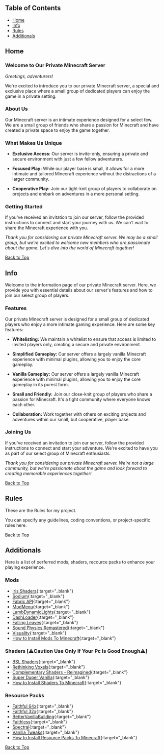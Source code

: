 <!-- Create a GitHub Pages README -->

## Table of Contents
- [Home](#home)
- [Info](#info)
- [Rules](#rules)
- [Additionals](#additionals)

<div id="home"></div>

## Home

### Welcome to Our Private Minecraft Server

*Greetings, adventurers!*

We're excited to introduce you to our private Minecraft server, a special and exclusive place where a small group of dedicated players can enjoy the game in a private setting.

### About Us
Our Minecraft server is an intimate experience designed for a select few. We are a small group of friends who share a passion for Minecraft and have created a private space to enjoy the game together.

### What Makes Us Unique
- **Exclusive Access:** Our server is invite-only, ensuring a private and secure environment with just a few fellow adventurers.

- **Focused Play:** While our player base is small, it allows for a more intimate and tailored Minecraft experience without the distractions of a larger community.

- **Cooperative Play:** Join our tight-knit group of players to collaborate on projects and embark on adventures in a more personal setting.

### Getting Started
If you've received an invitation to join our server, follow the provided instructions to connect and start your journey with us. We can't wait to share the Minecraft experience with you.

*Thank you for considering our private Minecraft server. We may be a small group, but we're excited to welcome new members who are passionate about the game. Let's dive into the world of Minecraft together!*


[Back to Top](#table-of-contents)

<div id="info"></div>

## Info
Welcome to the information page of our private Minecraft server. Here, we provide you with essential details about our server's features and how to join our select group of players.

### Features
Our private Minecraft server is designed for a small group of dedicated players who enjoy a more intimate gaming experience. Here are some key features:

- **Whitelisting:** We maintain a whitelist to ensure that access is limited to invited players only, creating a secure and private environment.

- **Simplified Gameplay:** Our server offers a largely vanilla Minecraft experience with minimal plugins, allowing you to enjoy the core gameplay.

- **Vanilla Gameplay:** Our server offers a largely vanilla Minecraft experience with minimal plugins, allowing you to enjoy the core gameplay in its purest form.

- **Small and Friendly:** Join our close-knit group of players who share a passion for Minecraft. It's a tight community where everyone knows each other.

- **Collaboration:** Work together with others on exciting projects and adventures within our small, but cooperative, player base.

### Joining Us
If you've received an invitation to join our server, follow the provided instructions to connect and start your adventure. We're excited to have you as part of our select group of Minecraft enthusiasts.

*Thank you for considering our private Minecraft server. We're not a large community, but we're passionate about the game and look forward to creating memorable experiences together!*

[Back to Top](#table-of-contents)

<div id="rules"></div>

## Rules
These are the Rules for my project.

You can specify any guidelines, coding conventions, or project-specific rules here.

[Back to Top](#table-of-contents)

<div id="additionals"></div>

## Additionals
Here is a list of perferred mods, shaders, recource packs to enhance your playing experience.

### Mods
- [Iris Shaders](https://modrinth.com/mod/iris){:target="_blank"}
- [Sodium](https://modrinth.com/mod/sodium){:target="_blank"}
- [Fabric API](https://modrinth.com/mod/fabric-api){:target="_blank"}
- [ModMenu](https://modrinth.com/mod/modmenu){:target="_blank"}
- [LambDynamicLights](https://modrinth.com/mod/lambdynamiclights){:target="_blank"}
- [DashLoader](https://modrinth.com/mod/dashloader){:target="_blank"}
- [Falling Leaves](https://modrinth.com/mod/fallingleaves){:target="_blank"}
- [Sound Physics Remastered](https://modrinth.com/mod/sound-physics-remastered){:target="_blank"}
- [Visuality](https://modrinth.com/mod/visuality){:target="_blank"}
- [How to Install Mods To Minecraft](https://www.youtube.com/watch?v=RLteMhIob_k){:target="_blank"}

### Shaders [⚠️Caution Use Only If Your Pc Is Good Enough⚠️]
- [BSL Shaders](https://modrinth.com/shader/bsl-shaders){:target="_blank"}
- [Rethinking Voxels](https://modrinth.com/shader/rethinking-voxels){:target="_blank"}
- [Complementary Shaders - Reimagined](https://modrinth.com/shader/complementary-reimagined){:target="_blank"}
- [Super Duper Vanilla](https://modrinth.com/shader/super-duper-vanilla){:target="_blank"}
- [How to Install Shaders To Minecraft](https://www.youtube.com/watch?v=Hw9QeeTFkEI){:target="_blank"}

### Resource Packs
- [Faithful 64x](https://modrinth.com/resourcepack/faithful-64x){:target="_blank"}
- [Faithful 32x](https://modrinth.com/resourcepack/faithful-32x){:target="_blank"}
- [BetterVanillaBuilding](https://modrinth.com/resourcepack/bettervanillabuilding){:target="_blank"}
- [Faithless](https://modrinth.com/resourcepack/faithless){:target="_blank"}
- [Spectral](https://modrinth.com/resourcepack/spectral){:target="_blank"}
- [Vanilla Tweaks](https://vanillatweaks.net/picker/resource-packs/){:target="_blank"}
- [How to Install Resource Packs To Minecraft](https://www.youtube.com/watch?v=SFnpdRUOtG8){:target="_blank"}

[Back to Top](#table-of-contents)

<script>
// JavaScript for smooth scrolling to the sections
document.addEventListener("DOMContentLoaded", function () {
  const links = document.querySelectorAll("a[href^='#']");
  for (const link of links) {
    link.addEventListener("click", function (e) {
      e.preventDefault();
      const targetId = this.getAttribute("href").substring(1);
      const target = document.getElementById(targetId);
      target.scrollIntoView({ behavior: "smooth" });
    });
  }
});
</script>
